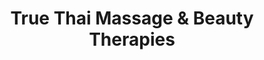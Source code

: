 ---
title: "True Thai Massage & Beauty Therapies"
url: /edinburgh/true-thai-massage-und-beauty-therapies/
shop: Massage
---